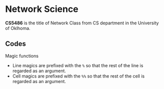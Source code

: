 # Network Science

**CS5486** is the title of Network Class from CS department in the University of Oklhoma.

## Codes

Magic functions

* Line magics are prefixed with the `%` so that the rest of the line is regarded as an argument.
* Cell magics are prefixed with the `%%` so that the rest of the cell is regarded as an argument.
